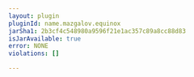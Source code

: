 ```yaml
---
layout: plugin
pluginId: name.mazgalov.equinox
jarSha1: 2b3cf4c548980a9596f21e1ac357c89a8cc88d83
isJarAvailable: true
error: NONE
violations: []

---
```

